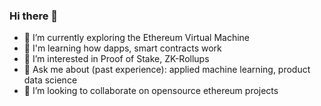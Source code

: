 ### Hi there 👋

- 🔭 I’m currently exploring the Ethereum Virtual Machine
- 🌱 I'm learning how dapps, smart contracts work 
- 👀 I’m interested in Proof of Stake, ZK-Rollups
- 💬 Ask me about (past experience): applied machine learning, product data science 
- 💞️ I’m looking to collaborate on opensource ethereum projects

<!--
**logixian/logixian** is a ✨ _special_ ✨ repository because its `README.md` (this file) appears on your GitHub profile.

Here are some ideas to get you started:

- 🔭 I’m currently working on ...
- 🌱 I’m currently learning ...
- 👯 I’m looking to collaborate on ...
- 🤔 I’m looking for help with ...
- 💬 Ask me about ...
- 📫 How to reach me: ...
- 😄 Pronouns: ...
- ⚡ Fun fact: ...
-->

